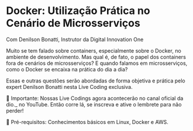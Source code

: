 # Docker: Utilização Prática no Cenário de Microsserviços
Com Denilson Bonatti, Instrutor da Digital Innovation One

Muito se tem falado sobre containers, especialmente sobre o Docker, no ambiente de desenvolvimento. Mas qual é, de fato, o papel dos containers fora de cenários de microsserviços? E quando falamos em microsserviços, como o Docker se encaixa na prática do dia a dia?

Essas e outras questões serão abordadas de forma objetiva e prática pelo expert Denilson Bonatti nesta Live Coding exclusiva.

📌 Importante: Nossas Live Codings agora acontecerão no canal oficial da dio._ no YouTube. Então corre lá, se inscreva e ative o lembrete para não perder!

🎯 Pré-requisitos:
Conhecimentos básicos em Linux, Docker e AWS.
